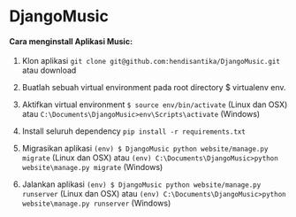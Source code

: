 # DjangoMusic

#### Cara menginstall Aplikasi Music:

1. Klon aplikasi `git clone git@github.com:hendisantika/DjangoMusic.git` atau download

2. Buatlah sebuah virtual environment pada root directory $ virtualenv env.

3. Aktifkan virtual environment `$ source env/bin/activate` (Linux dan OSX) atau `C:\Documents\DjangoMusic>env\Scripts\activate` (Windows)

4. Install seluruh dependency `pip install -r requirements.txt`

5. Migrasikan aplikasi `(env) $ DjangoMusic python website/manage.py migrate` (Linux dan OSX) atau `(env) C:\Documents\DjangoMusic>python website\manage.py migrate` (Windows)

6. Jalankan aplikasi `(env) $ DjangoMusic python website/manage.py runserver` (Linux dan OSX) atau `(env) C:\Documents\DjangoMusic>python website\manage.py runserver` (Windows)
